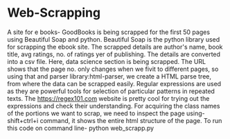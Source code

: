 # Web-Scrapping
A site for e books- GoodBooks is being scrapped for the first 50 pages using Beautiful Soap and python.
Beautiful Soap is the python library used for scrapping the ebook site. The scrapped details are author's name, book title, avg ratings, no. of ratings yer of 
publishing. The details are converted into a csv file. Here, data science section is being scrapped. The URL shows that the page no. only changes when we fivit to different pages, so using that and parser library:html-parser, we create a HTML parse tree, from where the data can be scrapped easily. Regular expressions are 
used as they are powerful tools for selection of particular patterns in repeated texts. The https://regex101.com website is pretty cool for trying out the expressions and check their understanding. For acquiring the class names of the portions we want to scrap, we need to inspect the page using- shift+ctrl+i command, it shows the entire html structure of the page. 
To run this code on command line- python web_scrapp.py
